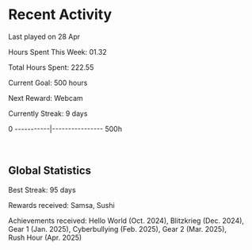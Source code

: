 # Recent Activity
Last played on 28 Apr  

Hours Spent This Week: 01.32  

Total Hours Spent: 222.55  

Current Goal: 500 hours  

Next Reward: Webcam

Currently Streak: 9 days 

0 -----------|---------------- 500h  
<br><br>

## Global Statistics
Best Streak: 95 days

Rewards received: Samsa, Sushi

Achievements received: Hello World (Oct. 2024), Blitzkrieg (Dec. 2024), Gear 1 (Jan. 2025), Cyberbullying (Feb. 2025), Gear 2 (Mar. 2025),  
Rush Hour (Apr. 2025)
